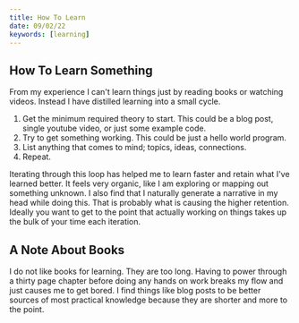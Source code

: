 ```yaml
---
title: How To Learn
date: 09/02/22
keywords: [learning]
---
```

## How To Learn Something

From my experience I can't learn things just by reading books or watching videos. Instead I have distilled learning into a small cycle.

1. Get the minimum required theory to start. This could be a blog post, single youtube video, or just some example code.
1. Try to get something working. This could be just a hello world program. 
1. List anything that comes to mind; topics, ideas, connections.
1. Repeat.

Iterating through this loop has helped me to learn faster and retain what I've learned better. It feels very organic, like I am exploring or mapping out something unknown. I also find that I naturally generate a narrative in my head while doing this. That is probably what is causing the higher retention. Ideally you want to get to the point that actually working on things takes up the bulk of your time each iteration. 

## A Note About Books

I do not like books for learning. They are too long. Having to power through a thirty page chapter before doing any hands on work breaks my flow and just causes me to get bored. I find things like blog posts to be better sources of most practical knowledge because they are shorter and more to the point.
